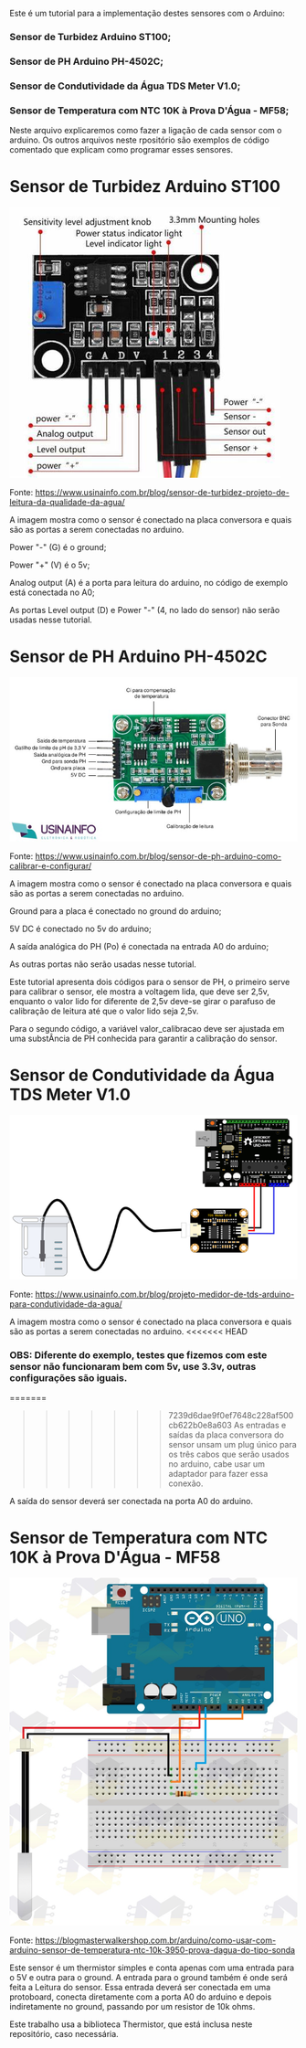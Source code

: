 Este é um tutorial para a implementação destes sensores com o Arduino:

### Sensor de Turbidez Arduino ST100; 
### Sensor de PH Arduino PH-4502C; 
### Sensor de Condutividade da Água TDS Meter V1.0; 
### Sensor de Temperatura com NTC 10K à Prova D'Água - MF58;

Neste arquivo explicaremos como fazer a ligação de cada sensor com o arduino. Os outros arquivos neste rpositório são exemplos de código comentado que explicam como programar esses sensores.


# Sensor de Turbidez Arduino ST100
![Conexão do sensor de turbidez](figs/turbidez.png)

Fonte: https://www.usinainfo.com.br/blog/sensor-de-turbidez-projeto-de-leitura-da-qualidade-da-agua/

A imagem mostra como o sensor é conectado na placa conversora e quais são as portas a serem conectadas no arduino.

Power "-" (G) é o ground;

Power "+" (V) é o 5v;

Analog output (A) é a porta para leitura do arduino, no código de exemplo está conectada no A0;

As portas Level output (D) e Power "-" (4, no lado do sensor) não serão usadas nesse tutorial.

# Sensor de PH Arduino PH-4502C
![Conexão do sensor de PH](figs/PH.png)

Fonte: https://www.usinainfo.com.br/blog/sensor-de-ph-arduino-como-calibrar-e-configurar/

A imagem mostra como o sensor é conectado na placa conversora e quais são as portas a serem conectadas no arduino.

Ground para a placa é conectado no ground do arduino;

5V DC é conectado no 5v do arduino;

A saída analógica do PH (Po) é conectada na entrada A0 do arduino;

As outras portas não serão usadas nesse tutorial.

Este tutorial apresenta dois códigos para o sensor de PH, o primeiro serve para calibrar o sensor, ele mostra a voltagem lida, que deve ser 2,5v, enquanto o valor lido for diferente de 2,5v deve-se girar o parafuso de calibração de leitura até que o valor lido seja 2,5v.

Para o segundo código, a variável valor_calibracao deve ser ajustada em uma substÂncia de PH conhecida para garantir a calibração do sensor.

# Sensor de Condutividade da Água TDS Meter V1.0

![Conexão do sensor de TDS](figs/TDS.png)

Fonte: https://www.usinainfo.com.br/blog/projeto-medidor-de-tds-arduino-para-condutividade-da-agua/

A imagem mostra como o sensor é conectado na placa conversora e quais são as portas a serem conectadas no arduino.
<<<<<<< HEAD
### OBS: Diferente do exemplo, testes que fizemos com este sensor não funcionaram bem com 5v, use 3.3v, outras configurações são iguais.
=======

>>>>>>> 7239d6dae9f0ef7648c228af500cb622b0e8a603
As entradas e saídas da placa conversora do sensor unsam um plug único para os três cabos que serão usados no arduino, cabe usar um adaptador para fazer essa conexão.

A saída do sensor deverá ser conectada na porta A0 do arduino.

# Sensor de Temperatura com NTC 10K à Prova D'Água - MF58

![Conexão do sensor de temperatura](figs/Temp.png)

Fonte: https://blogmasterwalkershop.com.br/arduino/como-usar-com-arduino-sensor-de-temperatura-ntc-10k-3950-prova-dagua-do-tipo-sonda

Este sensor é um thermistor simples e conta apenas com uma entrada para o 5V e outra para o ground. A entrada para o ground também é onde será feita a Leitura do sensor. Essa entrada deverá ser conectada em uma protoboard, conecta diretamente com a porta A0 do arduino e depois indiretamente no ground, passando por um resistor de 10k ohms.

Este trabalho usa a biblioteca Thermistor, que está inclusa neste repositório, caso necessária.
